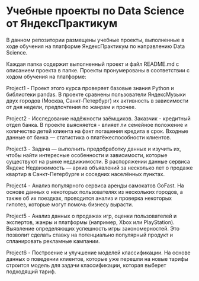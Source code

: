 # Учебные проекты по Data Science от ЯндексПрактикум
В данном репозитории размещены учебные проекты, выполненные в ходе обучения на платформе ЯндексПрактикум по направлению Data Science.

Каждая папка содержит выполненный проект и файл README.md с описанием проекта в папке. 
Проекты пронумерованы в соответствии с ходом обучения на платформе:

Project1 - Проект этого курса проверяет базовые знания Python и библиотеки pandas. В проекте сравнены пользователи ЯндексМузыки двух городов (Москва, Санкт-Петербург) их активность в зависимости от дня недели, предпочтения по жанрам и прочее.

Project2 - Исследование надёжности заёмщиков. Заказчик - кредитный отдел банка. В проекте выясняется - влияет ли семейное положение и количество детей клиента на факт погашения кредита в срок. Входные данные от банка — статистика о платёжеспособности клиентов.

Project3 - Задача — выполнить предобработку данных и изучить их, чтобы найти интересные особенности и зависимости, которые существуют на рынке недвижимости. В распоряжении данные сервиса Яндекс Недвижимость — архив объявлений за несколько лет о продаже квартир в Санкт-Петербурге и соседних населённых пунктах.

Project4 - Анализ популярного сервиса аренды самокатов GoFast. На основе данных о некоторых пользователях из нескольких городов, а также об их поездках, проводится анализ и проверка некоторых гипотез, которые могут помочь бизнесу вырасти.

Project5 - Анализ данных о продажах игр, оценки пользователей и экспертов, жанры и платформы (например, Xbox или PlayStation). Выявление определяющих успешность игры закономерностей. Это позволит сделать ставку на потенциально популярный продукт и спланировать рекламные кампании.

Project6 - Построение и улучшение моделей классификации. На основе данных о поведении клиентов, которые уже перешли на новые тарифы строится модель для задачи классификации, которая выберет подходящий тариф.

